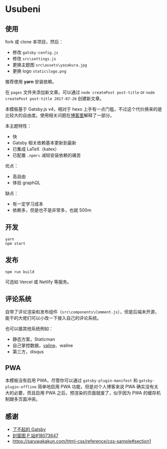 # Usubeni

## 使用

fork 或 clone 本项目，然后：

- 修改 `gatsby-config.js`
- 修改 `src\settings.js`
- 更换主题图 `src\assets\yozakura.jpg`
- 更换 logo `static\logo.png`

推荐使用 **yarn** 安装依赖。

在 `pages` 文件夹添加新文章。可以通过 `node createPost post-title` or `node createPost post-title 2017-07-26` 创建新文章。

本模板基于 Gatsby.js v4，相对于 hexo 上手有一点门槛，不过这个代价换来的是比较大的自由度。使用相关问题在[博客里](https://ssshooter.com/tag/gatsby/)解释了一部分。

本主题特性：

- 快
- Gatsby 相关依赖基本更新到最新
- 已集成 LaTeX（katex）
- 已配置 `.npmrc` 减轻安装依赖的痛苦

优点：

- 高自由
- 体验 graphQL

缺点：

- 有一定学习成本
- 依赖多，但是也不是非常多，也就 500m

## 开发

```
yarn
npm start
```

## 发布

```
npm run build
```

可选如 Vercel 或 Netlify 等服务。

## 评论系统

自带了评论渲染和发布组件（`src\components\Comment.js`），但是后端未开源，能干的大佬们可以小改一下接入自己的评论系统。

也可以接其他系统例如：

- 静态方案，Staticman
- 自己掌控数据，[valine](https://valine.js.org/)、waline
- 第三方，disqus

## PWA

本模板没有启用 PWA，尽管你可以通过 `gatsby-plugin-manifest` 和 `gatsby-plugin-offline` 简单地启用 PWA 功能，但是对个人博客来说 PWA 确实没有太大的必要，而且启用 PWA 之后，预渲染的页面就废了，似乎因为 PWA 的缓存机制跟多页面冲突。

## 感谢

- [了不起的 Gatsby](https://www.gatsbyjs.com/)
- [封面图 P 站#18073647](https://www.pixiv.net/member_illust.php?mode=medium&illust_id=18073647)
- https://saruwakakun.com/html-css/reference/css-sample#section1
